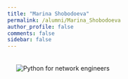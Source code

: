 ```yaml
---
title: "Marina Shobodoeva"
permalink: /alumni/Marina_Shobodoeva
author_profile: false
comments: false
sidebar: false
---
```


<div style="padding: 20px;">
  <img src="https://raw.githubusercontent.com/pyneng/pyneng.github.io/master/alumni/Marina_Shobodoeva.png" alt="Python for network engineers">
</div>

